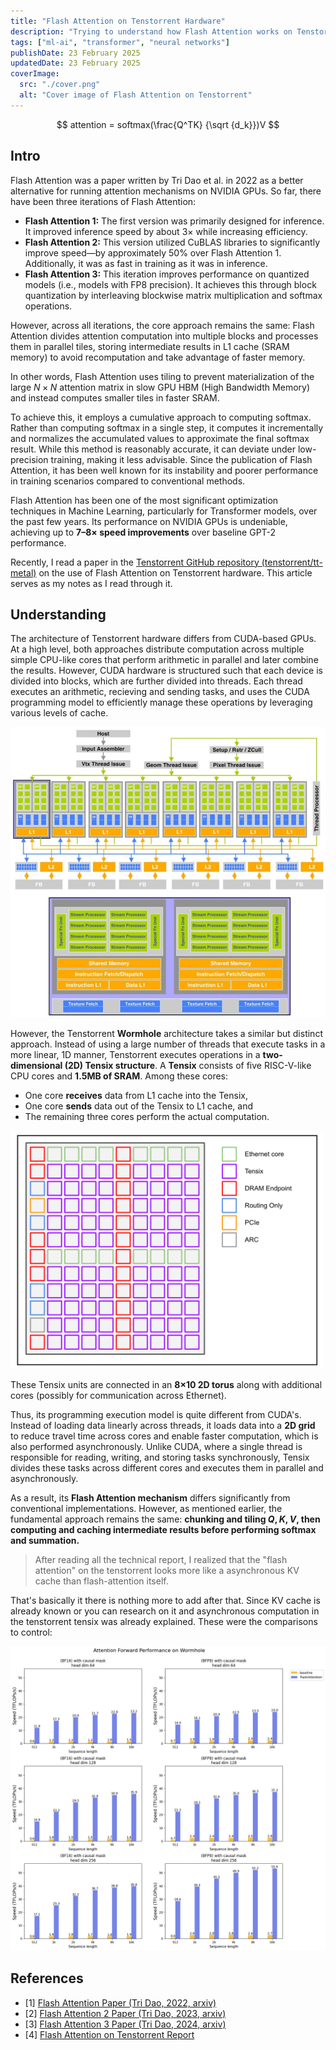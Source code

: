 ```yaml
---
title: "Flash Attention on Tenstorrent Hardware"
description: "Trying to understand how Flash Attention works on Tenstorrent and how it compares to CUDA"
tags: ["ml-ai", "transformer", "neural networks"]
publishDate: 23 February 2025
updatedDate: 23 February 2025
coverImage:
  src: "./cover.png"
  alt: "Cover image of Flash Attention on Tenstorrent"
---
```



$$
attention = softmax(\frac{Q^TK} {\sqrt {d_k}})V 
$$

## Intro 

Flash Attention was a paper written by Tri Dao et al. in 2022 as a better alternative for running attention mechanisms on NVIDIA GPUs. So far, there have been three iterations of Flash Attention:

- **Flash Attention 1:** The first version was primarily designed for inference. It improved inference speed by about $3×$ while increasing efficiency.
- **Flash Attention 2:** This version utilized CuBLAS libraries to significantly improve speed—by approximately $50\%$ over Flash Attention 1. Additionally, it was as fast in training as it was in inference.
- **Flash Attention 3:** This iteration improves performance on quantized models (i.e., models with FP8 precision). It achieves this through block quantization by interleaving blockwise matrix multiplication and softmax operations.

However, across all iterations, the core approach remains the same: Flash Attention divides attention computation into multiple blocks and processes them in parallel tiles, storing intermediate results in L1 cache (SRAM memory) to avoid recomputation and take advantage of faster memory.

In other words, Flash Attention uses tiling to prevent materialization of the large $N \times N$ attention matrix in slow GPU HBM (High Bandwidth Memory) and instead computes smaller tiles in faster SRAM.

To achieve this, it employs a cumulative approach to computing softmax. Rather than computing softmax in a single step, it computes it incrementally and normalizes the accumulated values to approximate the final softmax result. While this method is reasonably accurate, it can deviate under low-precision training, making it less advisable. Since the publication of Flash Attention, it has been well known for its instability and poorer performance in training scenarios compared to conventional methods.

Flash Attention has been one of the most significant optimization techniques in Machine Learning, particularly for Transformer models, over the past few years. Its performance on NVIDIA GPUs is undeniable, achieving up to **$7–8×$ speed improvements** over baseline GPT-2 performance.

Recently, I read a paper in the [Tenstorrent GitHub repository (tenstorrent/tt-metal)](https://github.com/tenstorrent/tt-metal/blob/main/tech_reports/FlashAttention/FlashAttention.md) on the use of Flash Attention on Tenstorrent hardware. This article serves as my notes as I read through it.

## Understanding

The architecture of Tenstorrent hardware differs from CUDA-based GPUs. At a high level, both approaches distribute computation across multiple simple CPU-like cores that perform arithmetic in parallel and later combine the results. However, CUDA hardware is structured such that each device is divided into blocks, which are further divided into threads. Each thread executes an arithmetic, recieving and sending tasks, and uses the CUDA programming model to efficiently manage these operations by leveraging various levels of  cache.

![Compact disc cover image](./cuda.png)

However, the Tenstorrent **Wormhole** architecture takes a similar but distinct approach. Instead of using a large number of threads that execute tasks in a more linear, 1D manner, Tenstorrent executes operations in a **two-dimensional (2D) Tensix structure**. A **Tensix** consists of five RISC-V-like CPU cores and **1.5MB of SRAM**. Among these cores:

- One core **receives** data from L1 cache into the Tensix,
- One core **sends** data out of the Tensix to L1 cache, and
- The remaining three cores perform the actual computation.

<img src="https://github.com/tenstorrent/tt-metal/raw/main/tech_reports/FlashAttention/images/image6.png" style="width:500px;"/>

These Tensix units are connected in an **8×10 2D torus** along with additional cores (possibly for communication across Ethernet).

Thus, its programming execution model is quite different from CUDA's. Instead of loading data linearly across threads, it loads data into a **2D grid** to reduce travel time across cores and enable faster computation, which is also performed asynchronously. Unlike CUDA, where a single thread is responsible for reading, writing, and storing tasks synchronously, Tensix divides these tasks across different cores and executes them in parallel and asynchronously.

As a result, its **Flash Attention mechanism** differs significantly from conventional implementations. However, as mentioned earlier, the fundamental approach remains the same: **chunking and tiling $Q, K, V$, then computing and caching intermediate results before performing softmax and summation.**

> After reading all the technical report, I realized that the "flash attention" on the tenstorrent looks more like a asynchronous KV cache than flash-attention itself. 

That's basically it there is nothing more to add after that.  Since KV cache is already known or you can research on it and asynchronous computation in the tenstorrent tensix was already explained. These were the comparisons to control:

![](https://github.com/tenstorrent/tt-metal/raw/main/tech_reports/FlashAttention/images/image3.png)


## References 

- [1]  [Flash Attention Paper (Tri Dao, 2022, arxiv)](https://arxiv.org/pdf/2205.14135)
- [2]  [Flash Attention 2 Paper (Tri Dao, 2023, arxiv)](https://arxiv.org/pdf/2307.08691)
- [3]  [Flash Attention 3 Paper (Tri Dao, 2024, arxiv)](https://arxiv.org/pdf/2407.08608)
- [4]  [Flash Attention on Tenstorrent Report](https://github.com/tenstorrent/tt-metal/blob/main/tech_reports/FlashAttention/FlashAttention.md)

